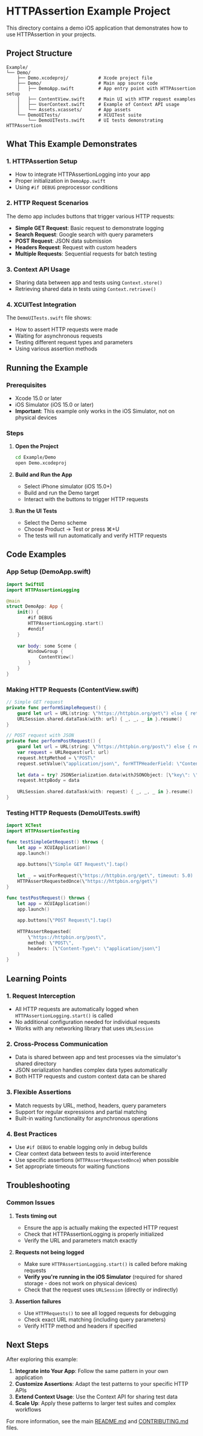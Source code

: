 # HTTPAssertion Example Project

This directory contains a demo iOS application that demonstrates how to use HTTPAssertion in your projects.

## Project Structure

```
Example/
└── Demo/
    ├── Demo.xcodeproj/           # Xcode project file
    ├── Demo/                     # Main app source code
    │   ├── DemoApp.swift         # App entry point with HTTPAssertion setup
    │   ├── ContentView.swift     # Main UI with HTTP request examples
    │   ├── UserContext.swift     # Example of Context API usage
    │   └── Assets.xcassets/      # App assets
    └── DemoUITests/              # XCUITest suite
        └── DemoUITests.swift     # UI tests demonstrating HTTPAssertion
```

## What This Example Demonstrates

### 1. **HTTPAssertion Setup**
- How to integrate HTTPAssertionLogging into your app
- Proper initialization in `DemoApp.swift`
- Using `#if DEBUG` preprocessor conditions

### 2. **HTTP Request Scenarios**
The demo app includes buttons that trigger various HTTP requests:
- **Simple GET Request**: Basic request to demonstrate logging
- **Search Request**: Google search with query parameters
- **POST Request**: JSON data submission
- **Headers Request**: Request with custom headers
- **Multiple Requests**: Sequential requests for batch testing

### 3. **Context API Usage**
- Sharing data between app and tests using `Context.store()`
- Retrieving shared data in tests using `Context.retrieve()`

### 4. **XCUITest Integration**
The `DemoUITests.swift` file shows:
- How to assert HTTP requests were made
- Waiting for asynchronous requests
- Testing different request types and parameters
- Using various assertion methods

## Running the Example

### Prerequisites

- Xcode 15.0 or later
- iOS Simulator (iOS 15.0 or later)
- **Important**: This example only works in the iOS Simulator, not on physical devices

### Steps

1. **Open the Project**
   ```bash
   cd Example/Demo
   open Demo.xcodeproj
   ```

2. **Build and Run the App**
   - Select iPhone simulator (iOS 15.0+)
   - Build and run the Demo target
   - Interact with the buttons to trigger HTTP requests

3. **Run the UI Tests**
   - Select the Demo scheme
   - Choose Product → Test or press ⌘+U
   - The tests will run automatically and verify HTTP requests

## Code Examples

### App Setup (DemoApp.swift)

```swift
import SwiftUI
import HTTPAssertionLogging

@main
struct DemoApp: App {
    init() {
        #if DEBUG
        HTTPAssertionLogging.start()
        #endif
    }
    
    var body: some Scene {
        WindowGroup {
            ContentView()
        }
    }
}
```

### Making HTTP Requests (ContentView.swift)

```swift
// Simple GET request
private func performSimpleRequest() {
    guard let url = URL(string: \"https://httpbin.org/get\") else { return }
    URLSession.shared.dataTask(with: url) { _, _, _ in }.resume()
}

// POST request with JSON
private func performPostRequest() {
    guard let url = URL(string: \"https://httpbin.org/post\") else { return }
    var request = URLRequest(url: url)
    request.httpMethod = \"POST\"
    request.setValue(\"application/json\", forHTTPHeaderField: \"Content-Type\")
    
    let data = try? JSONSerialization.data(withJSONObject: [\"key\": \"value\"])
    request.httpBody = data
    
    URLSession.shared.dataTask(with: request) { _, _, _ in }.resume()
}
```

### Testing HTTP Requests (DemoUITests.swift)

```swift
import XCTest
import HTTPAssertionTesting

func testSimpleGetRequest() throws {
    let app = XCUIApplication()
    app.launch()
    
    app.buttons[\"Simple GET Request\"].tap()
    
    let _ = waitForRequest(\"https://httpbin.org/get\", timeout: 5.0)
    HTTPAssertRequestedOnce(\"https://httpbin.org/get\")
}

func testPostRequest() throws {
    let app = XCUIApplication()
    app.launch()
    
    app.buttons[\"POST Request\"].tap()
    
    HTTPAssertRequested(
        \"https://httpbin.org/post\",
        method: \"POST\",
        headers: [\"Content-Type\": \"application/json\"]
    )
}
```

## Learning Points

### 1. **Request Interception**
- All HTTP requests are automatically logged when `HTTPAssertionLogging.start()` is called
- No additional configuration needed for individual requests
- Works with any networking library that uses `URLSession`

### 2. **Cross-Process Communication**
- Data is shared between app and test processes via the simulator's shared directory
- JSON serialization handles complex data types automatically
- Both HTTP requests and custom context data can be shared

### 3. **Flexible Assertions**
- Match requests by URL, method, headers, query parameters
- Support for regular expressions and partial matching
- Built-in waiting functionality for asynchronous operations

### 4. **Best Practices**
- Use `#if DEBUG` to enable logging only in debug builds
- Clear context data between tests to avoid interference
- Use specific assertions (`HTTPAssertRequestedOnce`) when possible
- Set appropriate timeouts for waiting functions

## Troubleshooting

### Common Issues

1. **Tests timing out**
   - Ensure the app is actually making the expected HTTP request
   - Check that HTTPAssertionLogging is properly initialized
   - Verify the URL and parameters match exactly

2. **Requests not being logged**
   - Make sure `HTTPAssertionLogging.start()` is called before making requests
   - **Verify you're running in the iOS Simulator** (required for shared storage - does not work on physical devices)
   - Check that the request uses `URLSession` (directly or indirectly)

3. **Assertion failures**
   - Use `HTTPRequests()` to see all logged requests for debugging
   - Check exact URL matching (including query parameters)
   - Verify HTTP method and headers if specified

## Next Steps

After exploring this example:

1. **Integrate into Your App**: Follow the same pattern in your own application
2. **Customize Assertions**: Adapt the test patterns to your specific HTTP APIs
3. **Extend Context Usage**: Use the Context API for sharing test data
4. **Scale Up**: Apply these patterns to larger test suites and complex workflows

For more information, see the main [README.md](../../README.md) and [CONTRIBUTING.md](../../CONTRIBUTING.md) files.